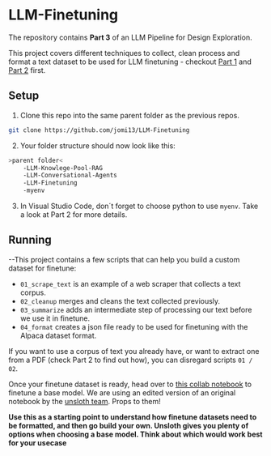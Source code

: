 # LLM-Finetuning

The repository contains **Part 3** of an LLM Pipeline for Design Exploration.

This project covers different techniques to collect, clean process and format a text dataset to be used for LLM finetuning - checkout [Part 1](https://github.com/jomi13/LLM-Knowledge-Pool-RAG) and [Part 2](https://github.com/jomi13/LLM-Conversational-Agents) first.

## Setup
1. Clone this repo into the same parent folder as the previous repos.
```bash
git clone https://github.com/jomi13/LLM-Finetuning
```
2. Your folder structure should now look like this:
```bash
>parent folder<
    -LLM-Knowlege-Pool-RAG
    -LLM-Conversational-Agents
    -LLM-Finetuning
    -myenv
```
3. In Visual Studio Code, don´t forget to choose python to use `myenv`. Take a look at Part 2 for more details.

## Running

--This project contains a few scripts that can help you build a custom dataset for finetune:
- `01_scrape_text` is an example of a web scraper that collects a text corpus.
- `02_cleanup` merges and cleans the text collected previously. 
- `03_summarize` adds an intermediate step of processing our text before we use it in finetune.
- `04_format` creates a json file ready to be used for finetuning with the Alpaca dataset format.

If you want to use a corpus of text you already have, or want to extract one from a PDF (check Part 2 to find out how), you can disregard scripts `01 / 02`.

Once your finetune dataset is ready, head over to [this collab notebook](https://colab.research.google.com/drive/1gIzuNutwRh08iuRhQmNAti2wDB2X4fmJ?usp=sharing) to finetune a base model. We are using an edited version of an original notebook by the [unsloth team](https://github.com/unslothai/unsloth). Props to them!

**Use this as a starting point to understand how finetune datasets need to be formatted, and then go build your own. Unsloth gives you plenty of options when choosing a base model. Think about which would work best for your usecase**
